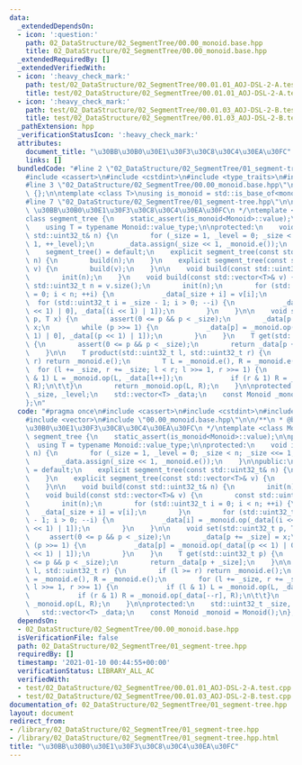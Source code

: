 ```yaml
---
data:
  _extendedDependsOn:
  - icon: ':question:'
    path: 02_DataStructure/02_SegmentTree/00.00_monoid.base.hpp
    title: 02_DataStructure/02_SegmentTree/00.00_monoid.base.hpp
  _extendedRequiredBy: []
  _extendedVerifiedWith:
  - icon: ':heavy_check_mark:'
    path: test/02_DataStructure/02_SegmentTree/00.01.01_AOJ-DSL-2-A.test.cpp
    title: test/02_DataStructure/02_SegmentTree/00.01.01_AOJ-DSL-2-A.test.cpp
  - icon: ':heavy_check_mark:'
    path: test/02_DataStructure/02_SegmentTree/00.01.03_AOJ-DSL-2-B.test.cpp
    title: test/02_DataStructure/02_SegmentTree/00.01.03_AOJ-DSL-2-B.test.cpp
  _pathExtension: hpp
  _verificationStatusIcon: ':heavy_check_mark:'
  attributes:
    document_title: "\u30BB\u30B0\u30E1\u30F3\u30C8\u30C4\u30EA\u30FC"
    links: []
  bundledCode: "#line 2 \"02_DataStructure/02_SegmentTree/01_segment-tree.hpp\"\n\
    #include <cassert>\n#include <cstdint>\n#include <type_traits>\n#include <vector>\n\
    #line 3 \"02_DataStructure/02_SegmentTree/00.00_monoid.base.hpp\"\n\nclass monoid_base\
    \ {};\n\ntemplate <class T>\nusing is_monoid = std::is_base_of<monoid_base, T>;\n\
    #line 7 \"02_DataStructure/02_SegmentTree/01_segment-tree.hpp\"\n\n/**\n * @brief\
    \ \u30BB\u30B0\u30E1\u30F3\u30C8\u30C4\u30EA\u30FC\n */\ntemplate <class Monoid>\n\
    class segment_tree {\n    static_assert(is_monoid<Monoid>::value);\n\npublic:\n\
    \    using T = typename Monoid::value_type;\n\nprotected:\n    void init(const\
    \ std::uint32_t& n) {\n        for (_size = 1, _level = 0; _size < n; _size <<=\
    \ 1, ++_level);\n        _data.assign(_size << 1, _monoid.e());\n    }\n\npublic:\n\
    \    segment_tree() = default;\n    explicit segment_tree(const std::uint32_t&\
    \ n) {\n        build(n);\n    }\n    explicit segment_tree(const std::vector<T>&\
    \ v) {\n        build(v);\n    }\n\n    void build(const std::uint32_t& n) {\n\
    \        init(n);\n    }\n    void build(const std::vector<T>& v) {\n        const\
    \ std::uint32_t n = v.size();\n        init(n);\n        for (std::uint32_t i\
    \ = 0; i < n; ++i) {\n            _data[_size + i] = v[i];\n        }\n      \
    \  for (std::uint32_t i = _size - 1; i > 0; --i) {\n            _data[i] = _monoid.op(_data[(i\
    \ << 1) | 0], _data[(i << 1) | 1]);\n        }\n    }\n\n    void set(std::uint32_t\
    \ p, T x) {\n        assert(0 <= p && p < _size);\n        _data[p += _size] =\
    \ x;\n        while (p >>= 1) {\n            _data[p] = _monoid.op(_data[(p <<\
    \ 1) | 0], _data[(p << 1) | 1]);\n        }\n    }\n    T get(std::uint32_t p)\
    \ {\n        assert(0 <= p && p < _size);\n        return _data[p + _size];\n\
    \    }\n\n    T product(std::uint32_t l, std::uint32_t r) {\n        if (l >=\
    \ r) return _monoid.e();\n        T L = _monoid.e(), R = _monoid.e();\n      \
    \  for (l += _size, r += _size; l < r; l >>= 1, r >>= 1) {\n            if (l\
    \ & 1) L = _monoid.op(L, _data[l++]);\n            if (r & 1) R = _monoid.op(_data[--r],\
    \ R);\n\t\t}\n        return _monoid.op(L, R);\n    }\n\nprotected:\n    std::uint32_t\
    \ _size, _level;\n    std::vector<T> _data;\n    const Monoid _monoid = Monoid();\n\
    };\n"
  code: "#pragma once\n#include <cassert>\n#include <cstdint>\n#include <type_traits>\n\
    #include <vector>\n#include \"00.00_monoid.base.hpp\"\n\n/**\n * @brief \u30BB\
    \u30B0\u30E1\u30F3\u30C8\u30C4\u30EA\u30FC\n */\ntemplate <class Monoid>\nclass\
    \ segment_tree {\n    static_assert(is_monoid<Monoid>::value);\n\npublic:\n  \
    \  using T = typename Monoid::value_type;\n\nprotected:\n    void init(const std::uint32_t&\
    \ n) {\n        for (_size = 1, _level = 0; _size < n; _size <<= 1, ++_level);\n\
    \        _data.assign(_size << 1, _monoid.e());\n    }\n\npublic:\n    segment_tree()\
    \ = default;\n    explicit segment_tree(const std::uint32_t& n) {\n        build(n);\n\
    \    }\n    explicit segment_tree(const std::vector<T>& v) {\n        build(v);\n\
    \    }\n\n    void build(const std::uint32_t& n) {\n        init(n);\n    }\n\
    \    void build(const std::vector<T>& v) {\n        const std::uint32_t n = v.size();\n\
    \        init(n);\n        for (std::uint32_t i = 0; i < n; ++i) {\n         \
    \   _data[_size + i] = v[i];\n        }\n        for (std::uint32_t i = _size\
    \ - 1; i > 0; --i) {\n            _data[i] = _monoid.op(_data[(i << 1) | 0], _data[(i\
    \ << 1) | 1]);\n        }\n    }\n\n    void set(std::uint32_t p, T x) {\n   \
    \     assert(0 <= p && p < _size);\n        _data[p += _size] = x;\n        while\
    \ (p >>= 1) {\n            _data[p] = _monoid.op(_data[(p << 1) | 0], _data[(p\
    \ << 1) | 1]);\n        }\n    }\n    T get(std::uint32_t p) {\n        assert(0\
    \ <= p && p < _size);\n        return _data[p + _size];\n    }\n\n    T product(std::uint32_t\
    \ l, std::uint32_t r) {\n        if (l >= r) return _monoid.e();\n        T L\
    \ = _monoid.e(), R = _monoid.e();\n        for (l += _size, r += _size; l < r;\
    \ l >>= 1, r >>= 1) {\n            if (l & 1) L = _monoid.op(L, _data[l++]);\n\
    \            if (r & 1) R = _monoid.op(_data[--r], R);\n\t\t}\n        return\
    \ _monoid.op(L, R);\n    }\n\nprotected:\n    std::uint32_t _size, _level;\n \
    \   std::vector<T> _data;\n    const Monoid _monoid = Monoid();\n};"
  dependsOn:
  - 02_DataStructure/02_SegmentTree/00.00_monoid.base.hpp
  isVerificationFile: false
  path: 02_DataStructure/02_SegmentTree/01_segment-tree.hpp
  requiredBy: []
  timestamp: '2021-01-10 00:44:55+00:00'
  verificationStatus: LIBRARY_ALL_AC
  verifiedWith:
  - test/02_DataStructure/02_SegmentTree/00.01.01_AOJ-DSL-2-A.test.cpp
  - test/02_DataStructure/02_SegmentTree/00.01.03_AOJ-DSL-2-B.test.cpp
documentation_of: 02_DataStructure/02_SegmentTree/01_segment-tree.hpp
layout: document
redirect_from:
- /library/02_DataStructure/02_SegmentTree/01_segment-tree.hpp
- /library/02_DataStructure/02_SegmentTree/01_segment-tree.hpp.html
title: "\u30BB\u30B0\u30E1\u30F3\u30C8\u30C4\u30EA\u30FC"
---
```

